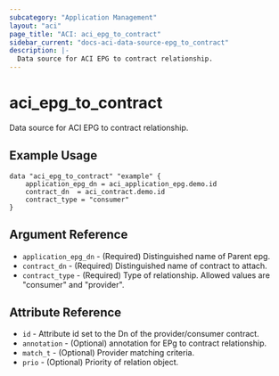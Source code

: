```yaml
---
subcategory: "Application Management"
layout: "aci"
page_title: "ACI: aci_epg_to_contract"
sidebar_current: "docs-aci-data-source-epg_to_contract"
description: |-
  Data source for ACI EPG to contract relationship.
---
```


# aci_epg_to_contract

Data source for ACI EPG to contract relationship.

## Example Usage

```hcl
data "aci_epg_to_contract" "example" {
    application_epg_dn = aci_application_epg.demo.id
    contract_dn  = aci_contract.demo.id
    contract_type = "consumer"
}
```

## Argument Reference

- `application_epg_dn` - (Required) Distinguished name of Parent epg.
- `contract_dn` - (Required) Distinguished name of contract to attach.
- `contract_type` - (Required) Type of relationship. Allowed values are "consumer" and "provider".

## Attribute Reference

- `id` - Attribute id set to the Dn of the provider/consumer contract.
- `annotation` - (Optional) annotation for EPg to contract relationship.
- `match_t` - (Optional) Provider matching criteria.
- `prio` - (Optional) Priority of relation object.
